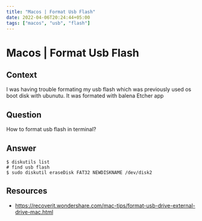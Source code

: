 ```yaml
---
title: "Macos | Format Usb Flash"
date: 2022-04-06T20:24:44+05:00
tags: ["macos", "usb", "flash"]
---
```


# Macos | Format Usb Flash

## Context

I was having trouble formating my usb flash which was previously used os boot disk with ubunutu. It was formated with balena Etcher app

## Question

How to format usb flash in terminal?

## Answer

```console
$ diskutils list
# find usb flash
$ sudo diskutil eraseDisk FAT32 NEWDISKNAME /dev/disk2
```

## Resources

- https://recoverit.wondershare.com/mac-tips/format-usb-drive-external-drive-mac.html
